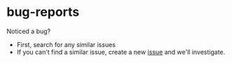 # bug-reports
Noticed a bug? 

- First, search for any similar issues
- If you can't find a similar issue, create a new [issue](https://github.com/sketchpacks/bug-reports/issues) and we'll investigate.
